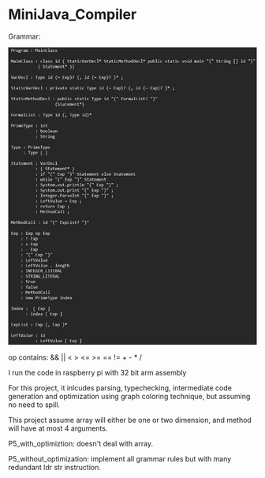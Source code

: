 # MiniJava_Compiler
Grammar:

![image](grammar.jpg)

op contains: && || < >  <= >= == != + - * /

I run the code in raspberry pi with 32 bit arm assembly
         
For this project, it inlcudes parsing, typechecking, intermediate code generation
and optimization using graph coloring technique, but assuming no need to spill.
 
This project assume array will either be one or two dimension, and method will have at
most 4 arguments.
 
P5_with_optimiztion: doesn't deal with array. 
 
P5_without_optimization: implement all grammar rules but with many redundant ldr str instruction.
                      
